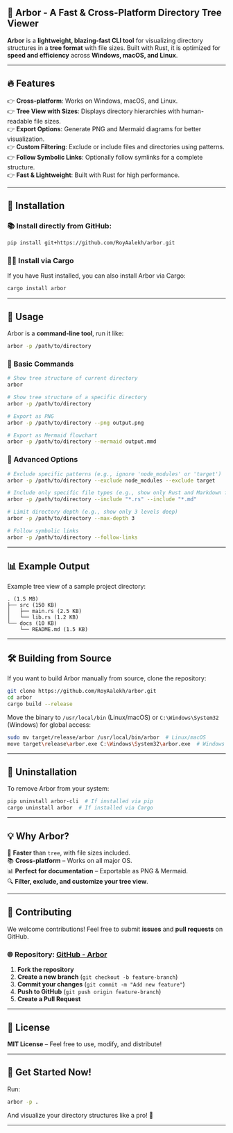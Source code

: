 ## 🌳 **Arbor - A Fast & Cross-Platform Directory Tree Viewer**

**Arbor** is a **lightweight, blazing-fast CLI tool** for visualizing directory structures in a **tree format** with file sizes. Built with Rust, it is optimized for **speed and efficiency** across **Windows, macOS, and Linux**.

---

## 🔥 **Features**
👉 **Cross-platform**: Works on Windows, macOS, and Linux.  
👉 **Tree View with Sizes**: Displays directory hierarchies with human-readable file sizes.  
👉 **Export Options**: Generate PNG and Mermaid diagrams for better visualization.  
👉 **Custom Filtering**: Exclude or include files and directories using patterns.  
👉 **Follow Symbolic Links**: Optionally follow symlinks for a complete structure.  
👉 **Fast & Lightweight**: Built with Rust for high performance.

---

## 🚀 **Installation**

### 📚 Install **directly from GitHub**:

```sh
pip install git+https://github.com/RoyAalekh/arbor.git
```

### **🧜🏻 Install via Cargo**
If you have Rust installed, you can also install Arbor via Cargo:
```sh
cargo install arbor
```

---

## 📂 **Usage**
Arbor is a **command-line tool**, run it like:
```sh
arbor -p /path/to/directory
```

### **🔹 Basic Commands**
```sh
# Show tree structure of current directory
arbor

# Show tree structure of a specific directory
arbor -p /path/to/directory

# Export as PNG
arbor -p /path/to/directory --png output.png

# Export as Mermaid flowchart
arbor -p /path/to/directory --mermaid output.mmd
```

### **🔹 Advanced Options**
```sh
# Exclude specific patterns (e.g., ignore 'node_modules' or 'target')
arbor -p /path/to/directory --exclude node_modules --exclude target

# Include only specific file types (e.g., show only Rust and Markdown files)
arbor -p /path/to/directory --include "*.rs" --include "*.md"

# Limit directory depth (e.g., show only 3 levels deep)
arbor -p /path/to/directory --max-depth 3

# Follow symbolic links
arbor -p /path/to/directory --follow-links
```

---

## 📊 **Example Output**
Example tree view of a sample project directory:

```
. (1.5 MB)
├── src (150 KB)
│   ├── main.rs (2.5 KB)
│   └── lib.rs (1.2 KB)
└── docs (10 KB)
    └── README.md (1.5 KB)
```

---

## 🛠 **Building from Source**
If you want to build Arbor manually from source, clone the repository:
```sh
git clone https://github.com/RoyAalekh/arbor.git
cd arbor
cargo build --release
```
Move the binary to `/usr/local/bin` (Linux/macOS) or `C:\Windows\System32` (Windows) for global access:
```sh
sudo mv target/release/arbor /usr/local/bin/arbor  # Linux/macOS
move target\release\arbor.exe C:\Windows\System32\arbor.exe  # Windows
```

---

## 🔄 **Uninstallation**
To remove Arbor from your system:
```sh
pip uninstall arbor-cli  # If installed via pip
cargo uninstall arbor  # If installed via Cargo
```

---

## 💡 **Why Arbor?**
🚀 **Faster** than `tree`, with file sizes included.  
📚 **Cross-platform** – Works on all major OS.  
📊 **Perfect for documentation** – Exportable as PNG & Mermaid.  
🔍 **Filter, exclude, and customize your tree view**.

---

## 💖 **Contributing**
We welcome contributions! Feel free to submit **issues** and **pull requests** on GitHub.

### **🌐 Repository**: [GitHub - Arbor](https://github.com/RoyAalekh/arbor)

1. **Fork the repository**
2. **Create a new branch** (`git checkout -b feature-branch`)
3. **Commit your changes** (`git commit -m "Add new feature"`)
4. **Push to GitHub** (`git push origin feature-branch`)
5. **Create a Pull Request**

---

## 🐝 **License**
**MIT License** – Feel free to use, modify, and distribute!

---

## 🎉 **Get Started Now!**
Run:
```sh
arbor -p .
```
And visualize your directory structures like a pro! 🚀

---


